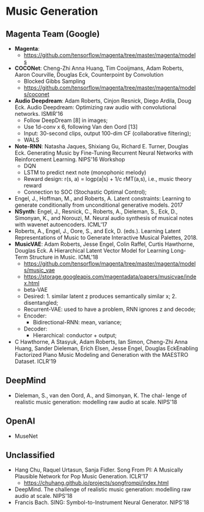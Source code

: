 # Music Generation

## Magenta Team (Google)
- **Magenta**:
	- https://github.com/tensorflow/magenta/tree/master/magenta/models
- **COCONet**: Cheng-Zhi Anna Huang, Tim Cooijmans, Adam Roberts, Aaron Courville, Douglas Eck, Counterpoint by Convolution
	- Blocked Gibbs Sampling
	- https://github.com/tensorflow/magenta/tree/master/magenta/models/coconet
- **Audio Deepdream**: Adam Roberts, Cinjon Resnick, Diego Ardila, Doug Eck. Audio Deepdream: Optimizing raw audio with convolutional networks. ISMIR'16
	- Follow DeepDream [8] in images;
	- Use 1d-conv x 6, following Van den Oord [13]
	- Input: 30-second clips, output 100-dim CF (collaborative filtering);
	- WALS
- **Note-RNN**: Natasha Jaques, Shixiang Gu, Richard E. Turner, Douglas Eck. Generating Music by Fine-Tuning Recurrent Neural Networks with Reinforcement Learning. NIPS'16 Workshop
	- DQN
	- LSTM to predict next note (monophonic melody)
	- Reward design: r(s, a) = logp(a|s) + 1/c rMT(a,s), i.e., music theory reward
	- Connection to SOC (Stochastic Optimal Control);
- Engel, J., Hoffman, M., and Roberts, A. Latent constraints: Learning to generate conditionally from unconditional generative models. 2017
- **NSynth**: Engel, J., Resnick, C., Roberts, A., Dieleman, S., Eck, D., Simonyan, K., and Norouzi, M. Neural audio synthesis of musical notes with wavenet autoencoders. ICML'17
- Roberts, A., Engel, J., Oore, S., and Eck, D. (eds.). Learning Latent Representations of Music to Generate Interactive Musical Palettes, 2018.
- **MusicVAE**: Adam Roberts, Jesse Engel, Colin Raffel, Curtis Hawthorne, Douglas Eck. A Hierarchical Latent Vector Model for Learning Long-Term Structure in Music. ICML'18
	- https://github.com/tensorflow/magenta/tree/master/magenta/models/music_vae
	- https://storage.googleapis.com/magentadata/papers/musicvae/index.html
	- beta-VAE
	- Desired: 1. similar latent z produces semantically similar x; 2. disentangled;
	- Recurrent-VAE: used to have a problem, RNN ignores z and decode;
	- Encoder:
		- Bidirectional-RNN: mean, variance;
	- Decoder:
		- Hierarchical: conductor + output;
- C Hawthorne, A Stasyuk, Adam Roberts, Ian Simon, Cheng-Zhi Anna Huang, Sander Dieleman, Erich Elsen, Jesse Engel, Douglas EckEnabling Factorized Piano Music Modeling and Generation with the MAESTRO Dataset. ICLR'19

## DeepMind
- Dieleman, S., van den Oord, A., and Simonyan, K. The chal- lenge of realistic music generation: modelling raw audio at scale. NIPS'18

## OpenAI
- MuseNet

## Unclassified
- Hang Chu, Raquel Urtasun, Sanja Fidler. Song From PI: A Musically Plausible Network for Pop Music Generation. ICLR'17
	- https://chuhang.github.io/projects/songfrompi/index.html
- DeepMind. The challenge of realistic music generation: modelling raw audio at scale. NIPS'18
- Francis Bach. SING: Symbol-to-Instrument Neural Generator. NIPS'18
